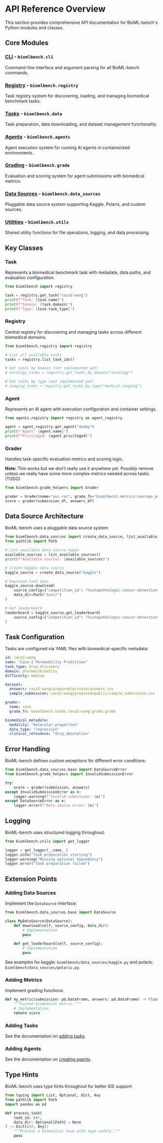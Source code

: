 # API Reference Overview

This section provides comprehensive API documentation for BioML-bench's Python modules and classes.

## Core Modules

### [CLI](cli.md) - `biomlbench.cli`
Command-line interface and argument parsing for all BioML-bench commands.

### [Registry](registry.md) - `biomlbench.registry`  
Task registry system for discovering, loading, and managing biomedical benchmark tasks.

### [Tasks](tasks.md) - `biomlbench.data`
Task preparation, data downloading, and dataset management functionality.

### [Agents](agents.md) - `biomlbench.agents`
Agent execution system for running AI agents in containerized environments.

### [Grading](grading.md) - `biomlbench.grade`
Evaluation and scoring system for agent submissions with biomedical metrics.

### [Data Sources](data_sources.md) - `biomlbench.data_sources`
Pluggable data source system supporting Kaggle, Polaris, and custom sources.

### [Utilities](utils.md) - `biomlbench.utils`
Shared utility functions for file operations, logging, and data processing.

## Key Classes

### Task
Represents a biomedical benchmark task with metadata, data paths, and evaluation configuration.

```python
from biomlbench import registry

task = registry.get_task("caco2-wang")
print(f"Task: {task.name}")
print(f"Domain: {task.domain}")
print(f"Type: {task.task_type}")
```

### Registry
Central registry for discovering and managing tasks across different biomedical domains.

```python
from biomlbench.registry import registry

# List all available tasks
tasks = registry.list_task_ids()

# Get tasks by domain (not implemented yet)
# oncology_tasks = registry.get_tasks_by_domain("oncology")

# Get tasks by type (not implemented yet)
# imaging_tasks = registry.get_tasks_by_type("medical_imaging")
```

### Agent  
Represents an AI agent with execution configuration and container settings.

```python
from agents.registry import registry as agent_registry

agent = agent_registry.get_agent("dummy")
print(f"Agent: {agent.name}")
print(f"Privileged: {agent.privileged}")
```

### Grader
Handles task-specific evaluation metrics and scoring logic. 

**Note:** This works but we don't really use it anywhere yet. Possibly remove unless we really have some more complex metrics needed across tasks. (TODO)

```python
from biomlbench.grade_helpers import Grader

grader = Grader(name="auc-roc", grade_fn="biomlbench.metrics:average_precision_at_k")
score = grader(submission_df, answers_df)
```

## Data Source Architecture

BioML-bench uses a pluggable data source system:

```python
from biomlbench.data_sources import create_data_source, list_available_sources
from pathlib import Path

# List available data source types
available_sources = list_available_sources()
print(f"Available sources: {available_sources}")

# Create Kaggle data source
kaggle_source = create_data_source("kaggle")

# Download task data
kaggle_source.download(
    source_config={"competition_id": "histopathologic-cancer-detection"},
    data_dir=Path("test/")
)

# Get leaderboard
leaderboard = kaggle_source.get_leaderboard(
    source_config={"competition_id": "histopathologic-cancer-detection"}
)
```

## Task Configuration

Tasks are configured via YAML files with biomedical-specific metadata:

```yaml
id: caco2-wang
name: "Caco-2 Permeability Prediction"
task_type: drug_discovery
domain: pharmacokinetics
difficulty: medium

dataset:
  answers: caco2-wang/prepared/private/answers.csv
  sample_submission: caco2-wang/prepared/public/sample_submission.csv

grader:
  name: rmse
  grade_fn: biomlbench.tasks.caco2-wang.grade:grade

biomedical_metadata:
  modality: "molecular_properties"
  data_type: "regression"
  clinical_relevance: "drug_absorption"
```

## Error Handling

BioML-bench defines custom exceptions for different error conditions:

```python
from biomlbench.data_sources.base import DataSourceError
from biomlbench.grade_helpers import InvalidSubmissionError

try:
    score = grader(submission, answers)
except InvalidSubmissionError as e:
    logger.warning(f"Invalid submission: {e}")
except DataSourceError as e:
    logger.error(f"Data source error: {e}")
```

## Logging

BioML-bench uses structured logging throughout:

```python
from biomlbench.utils import get_logger

logger = get_logger(__name__)
logger.info("Task preparation starting")
logger.warning("Missing optional dependency")
logger.error("Task preparation failed")
```

## Extension Points

### Adding Data Sources

Implement the `DataSource` interface:

```python
from biomlbench.data_sources.base import DataSource

class MyDataSource(DataSource):
    def download(self, source_config, data_dir):
        # Implementation
        pass
    
    def get_leaderboard(self, source_config):
        # Implementation  
        pass
```

See examples for kaggle: `biomlbench/data_sources/kaggle.py` and polaris: `biomlbench/data_sources/polaris.py`.

### Adding Metrics

Implement grading functions:

```python
def my_metric(submission: pd.DataFrame, answers: pd.DataFrame) -> float:
    """Custom biomedical metric."""
    # Implementation
    return score
```

### Adding Tasks

See the documentation on [adding tasks](../../docs/developer/adding_tasks.md).

### Adding Agents

See the documentation on [creating agents](../../docs/developer/creating_agents.md).

## Type Hints

BioML-bench uses type hints throughout for better IDE support:

```python
from typing import List, Optional, Dict, Any
from pathlib import Path
import pandas as pd

def process_task(
    task_id: str,
    data_dir: Optional[Path] = None
) -> Dict[str, Any]:
    """Process a biomedical task with type safety."""
    pass
``` 